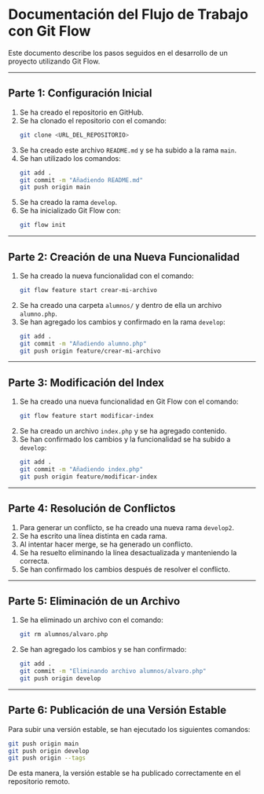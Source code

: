 # Documentación del Flujo de Trabajo con Git Flow

Este documento describe los pasos seguidos en el desarrollo de un proyecto utilizando Git Flow.

---
## Parte 1: Configuración Inicial

1. Se ha creado el repositorio en GitHub.
2. Se ha clonado el repositorio con el comando:
   ```sh
   git clone <URL_DEL_REPOSITORIO>
   ```
3. Se ha creado este archivo `README.md` y se ha subido a la rama `main`.
4. Se han utilizado los comandos:
   ```sh
   git add .
   git commit -m "Añadiendo README.md"
   git push origin main
   ```
5. Se ha creado la rama `develop`.
6. Se ha inicializado Git Flow con:
   ```sh
   git flow init
   ```

---
## Parte 2: Creación de una Nueva Funcionalidad

1. Se ha creado la nueva funcionalidad con el comando:
   ```sh
   git flow feature start crear-mi-archivo
   ```
2. Se ha creado una carpeta `alumnos/` y dentro de ella un archivo `alumno.php`.
3. Se han agregado los cambios y confirmado en la rama `develop`:
   ```sh
   git add .
   git commit -m "Añadiendo alumno.php"
   git push origin feature/crear-mi-archivo
   ```

---
## Parte 3: Modificación del Index

1. Se ha creado una nueva funcionalidad en Git Flow con el comando:
   ```sh
   git flow feature start modificar-index
   ```
2. Se ha creado un archivo `index.php` y se ha agregado contenido.
3. Se han confirmado los cambios y la funcionalidad se ha subido a `develop`:
   ```sh
   git add .
   git commit -m "Añadiendo index.php"
   git push origin feature/modificar-index
   ```

---
## Parte 4: Resolución de Conflictos

1. Para generar un conflicto, se ha creado una nueva rama `develop2`.
2. Se ha escrito una línea distinta en cada rama.
3. Al intentar hacer merge, se ha generado un conflicto.
4. Se ha resuelto eliminando la línea desactualizada y manteniendo la correcta.
5. Se han confirmado los cambios después de resolver el conflicto.

---
## Parte 5: Eliminación de un Archivo

1. Se ha eliminado un archivo con el comando:
   ```sh
   git rm alumnos/alvaro.php
   ```
2. Se han agregado los cambios y se han confirmado:
   ```sh
   git add .
   git commit -m "Eliminando archivo alumnos/alvaro.php"
   git push origin develop
   ```

---
## Parte 6: Publicación de una Versión Estable

Para subir una versión estable, se han ejecutado los siguientes comandos:
```sh
git push origin main
git push origin develop
git push origin --tags
```

De esta manera, la versión estable se ha publicado correctamente en el repositorio remoto.

